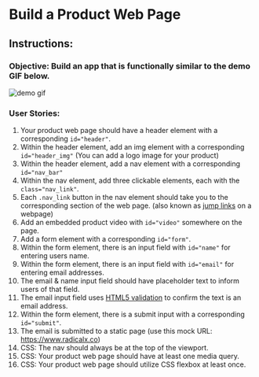 # Build a Product Web Page

## Instructions:
### Objective: Build an app that is functionally similar to the demo GIF below.
![demo gif](images/product_web_page_demo.gif)

### User Stories:

1. Your product web page should have a header element with a corresponding `id="header"`.
2. Within the header element, add an img element with a corresponding `id="header_img"` (You can add a logo image for your product)
3. Within the header element, add a nav element with a corresponding `id="nav_bar"`
4. Within the nav element, add three clickable elements, each with the `class="nav_link"`.
5. Each `.nav_link` button in the nav element should take you to the corresponding section of the web page. (also known as <a href="https://blog.hubspot.com/marketing/jump-link-same-page">jump links</a> on a webpage) 
6. Add an embedded product video with `id="video"` somewhere on the page. 
7. Add a form element with a corresponding `id="form"`.
8. Within the form element, there is an input field with `id="name"` for entering users name.
9. Within the form element, there is an input field with `id="email"` for entering email addresses.
10. The email & name input field should have placeholder text to inform users of that field.
11. The email input field uses <a href="https://www.the-art-of-web.com/html/html5-form-validation/">HTML5 validation</a> to confirm the text is an email address.
12. Within the form element, there is a submit input with a corresponding `id="submit"`.
13. The email is submitted to a static page (use this mock URL: https://www.radicalx.co)
14. CSS: The nav should always be at the top of the viewport.
15. CSS: Your product web page should have at least one media query.
16. CSS: Your product web page should utilize CSS flexbox at least once.



